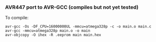 ### AVR447 port to AVR-GCC (compiles but not yet tested)

To compile:

    avr-gcc -Os -DF_CPU=16000000UL -mmcu=atmega328p -c -o main.o main.c
    avr-gcc -mmcu=atmega328p main.o -o main
    avr-objcopy -O ihex -R .eeprom main main.hex
